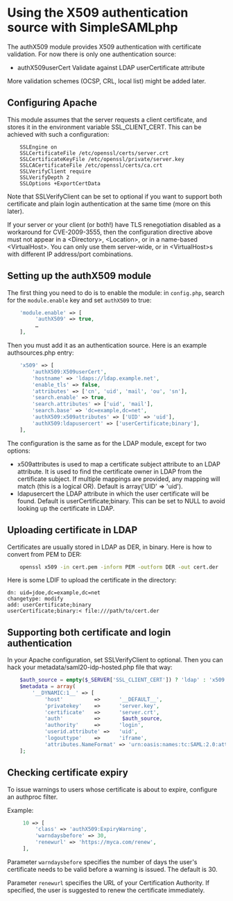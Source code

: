 # Using the X509 authentication source with SimpleSAMLphp

The authX509 module provides X509 authentication with certificate
validation. For now there is only one authentication source:

* authX509userCert Validate against LDAP userCertificate attribute

More validation schemes (OCSP, CRL, local list) might be added later.

## Configuring Apache

This module assumes that the server requests a client certificate, and
stores it in the environment variable SSL_CLIENT_CERT. This can be achieved
with such a configuration:

```ApacheConf
    SSLEngine on
    SSLCertificateFile /etc/openssl/certs/server.crt
    SSLCertificateKeyFile /etc/openssl/private/server.key
    SSLCACertificateFile /etc/openssl/certs/ca.crt
    SSLVerifyClient require
    SSLVerifyDepth 2
    SSLOptions +ExportCertData
```

Note that SSLVerifyClient can be set to optional if you want to support
both certificate and plain login authentication at the same time (more on
this later).

If your server or your client (or both!) have TLS renegotiation disabled
as a workaround for CVE-2009-3555, then the configuration directive above
must not appear in a &lt;Directory&gt;, &lt;Location&gt;, or in a name-based
&lt;VirtualHost&gt;. You can only use them server-wide, or in
&lt;VirtualHost&gt;s with different IP address/port combinations.

## Setting up the authX509 module

The first thing you need to do is to enable the module: in
`config.php`, search for the `module.enable` key and set `authX509` to true:

```php
    'module.enable' => [
         'authX509' => true,
         …
    ],
```

Then you must add it as an authentication source. Here is an
example authsources.php entry:

```php
    'x509' => [
        'authX509:X509userCert',
        'hostname' => 'ldaps://ldap.example.net',
        'enable_tls' => false,
        'attributes' => ['cn', 'uid', 'mail', 'ou', 'sn'],
        'search.enable' => true,
        'search.attributes' => ['uid', 'mail'],
        'search.base' => 'dc=example,dc=net',
        'authX509:x509attributes' => ['UID' => 'uid'],
        'authX509:ldapusercert' => ['userCertificate;binary'],
    ],
```

The configuration is the same as for the LDAP module, except for
two options:

* x509attributes is used to map a certificate subject attribute to
                 an LDAP attribute. It is used to find the certificate
                 owner in LDAP from the certificate subject. If multiple
                 mappings are provided, any mapping will match (this
                 is a logical OR). Default is array('UID' => 'uid').
* ldapusercert   the LDAP attribute in which the user certificate will
                 be found. Default is userCertificate;binary. This can
                 be set to NULL to avoid looking up the certificate in
                 LDAP.

## Uploading certificate in LDAP

Certificates are usually stored in LDAP as DER, in binary. Here is
how to convert from PEM to DER:

```bash
    openssl x509 -in cert.pem -inform PEM -outform DER -out cert.der
```

Here is some LDIF to upload the certificate in the directory:

```ldif
dn: uid=jdoe,dc=example,dc=net
changetype: modify
add: userCertificate;binary
userCertificate;binary:< file:///path/to/cert.der
```

## Supporting both certificate and login authentication

In your Apache configuration, set SSLVerifyClient to optional. Then you
can hack your metadata/saml20-idp-hosted.php file that way:

```php
    $auth_source = empty($_SERVER['SSL_CLIENT_CERT']) ? 'ldap' : 'x509';
    $metadata = array(
        '__DYNAMIC:1__' => [
            'host'          =>      '__DEFAULT__',
            'privatekey'    =>      'server.key',
            'certificate'   =>      'server.crt',
            'auth'          =>       $auth_source,
            'authority'     =>      'login',
            'userid.attribute' =>   'uid',
            'logouttype'    =>      'iframe',
            'attributes.NameFormat' => 'urn:oasis:names:tc:SAML:2.0:attrname-format:uri',
    ];
```

## Checking certificate expiry

To issue warnings to users whose certificate is about to expire,
configure an authproc filter.

Example:

```php
     10 => [
         'class' => 'authX509:ExpiryWarning',
         'warndaysbefore' => 30,
         'renewurl' => 'https://myca.com/renew',
     ],
```

Parameter `warndaysbefore` specifies the number of days the user's certificate
needs to be valid before a warning is issued. The default is 30.

Parameter `renewurl` specifies the URL of your Certification Authority.
If specified, the user is suggested to renew the certificate immediately.
